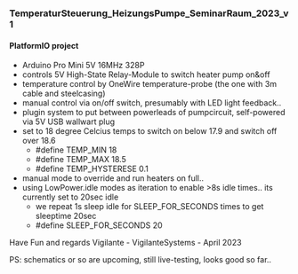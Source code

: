 ### TemperaturSteuerung_HeizungsPumpe_SeminarRaum_2023_v1

#### PlatformIO project

- Arduino Pro Mini 5V 16MHz 328P
- controls 5V High-State Relay-Module to switch heater pump on&off
- temperature control by OneWire temperature-probe (the one with 3m cable and steelcasing)
- manual control via on/off switch, presumably with LED light feedback..
- plugin system to put between powerleads of pumpcircuit, self-powered via 5V USB wallwart plug
- set to 18 degree Celcius temps to switch on below 17.9 and switch off over 18.6
    - #define TEMP_MIN 18
    - #define TEMP_MAX 18.5
    - #define TEMP_HYSTERESE 0.1
- manual mode to override and run heaters on full..
- using LowPower.idle modes as iteration to enable >8s idle times.. its currently set to 20sec idle
    - we repeat 1s sleep idle for SLEEP_FOR_SECONDS times to get sleeptime 20sec
    - #define SLEEP_FOR_SECONDS 20

Have Fun and regards
Vigilante -
VigilanteSystems - April 2023

PS:
schematics or so are upcoming, still live-testing, looks good so far..
